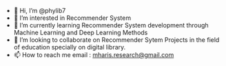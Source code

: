- 👋 Hi, I’m @phylib7
- 👀 I’m interested in Recommender System
- 🌱 I’m currently learning Recommender System development through Machine Learning and Deep Learning Methods
- 💞️ I’m looking to collaborate on Recommender Sytem Projects in the field of education specially on digital library.
- 📫 How to reach me email : mharis.research@gmail.com

<!---
phylib7/phylib7 is a ✨ special ✨ repository because its `README.md` (this file) appears on your GitHub profile.
You can click the Preview link to take a look at your changes.
--->
